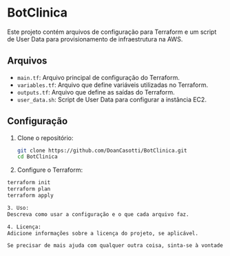 # BotClinica

Este projeto contém arquivos de configuração para Terraform e um script de User Data para provisionamento de infraestrutura na AWS.

## Arquivos

- `main.tf`: Arquivo principal de configuração do Terraform.
- `variables.tf`: Arquivo que define variáveis utilizadas no Terraform.
- `outputs.tf`: Arquivo que define as saídas do Terraform.
- `user_data.sh`: Script de User Data para configurar a instância EC2.

## Configuração

1. Clone o repositório:
   ```bash
   git clone https://github.com/DoanCasotti/BotClinica.git
   cd BotClinica

2. Configure o Terraform:

```bash
terraform init
terraform plan
terraform apply

3. Uso:
Descreva como usar a configuração e o que cada arquivo faz.

4. Licença:
Adicione informações sobre a licença do projeto, se aplicável.

Se precisar de mais ajuda com qualquer outra coisa, sinta-se à vontade para perguntar!
